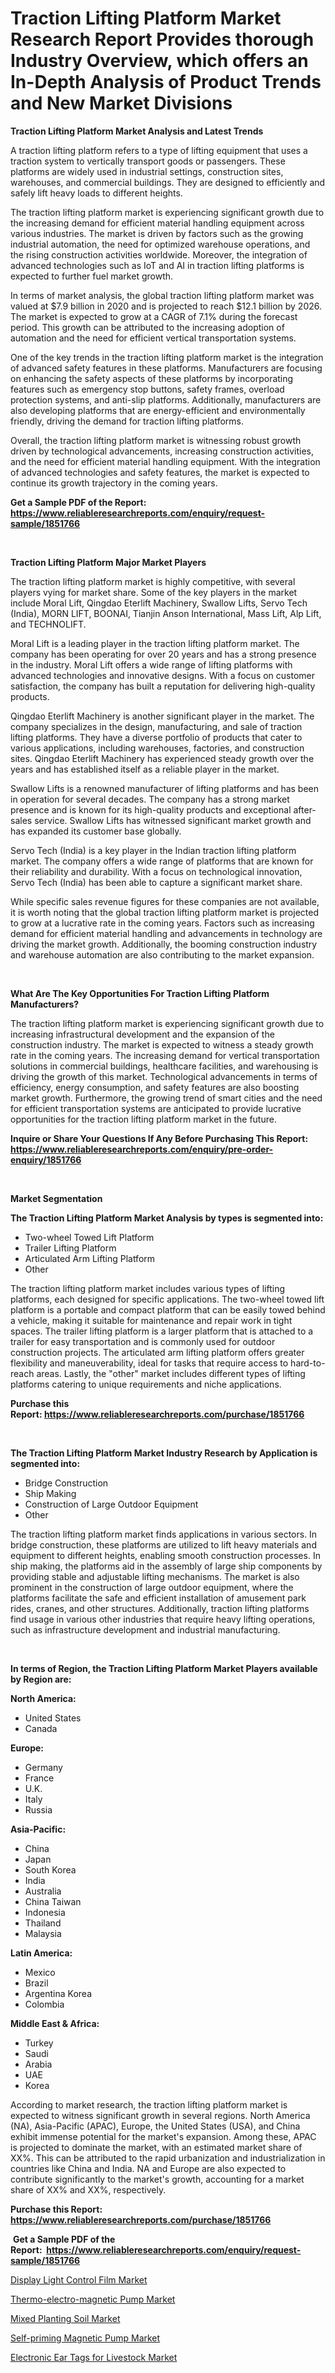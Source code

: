 <p><h1>Traction Lifting Platform Market Research Report Provides thorough Industry Overview, which offers an In-Depth Analysis of Product Trends and New Market Divisions</h1></p><p><strong>Traction Lifting Platform Market Analysis and Latest Trends</strong></p>
<p><p>A traction lifting platform refers to a type of lifting equipment that uses a traction system to vertically transport goods or passengers. These platforms are widely used in industrial settings, construction sites, warehouses, and commercial buildings. They are designed to efficiently and safely lift heavy loads to different heights.</p><p>The traction lifting platform market is experiencing significant growth due to the increasing demand for efficient material handling equipment across various industries. The market is driven by factors such as the growing industrial automation, the need for optimized warehouse operations, and the rising construction activities worldwide. Moreover, the integration of advanced technologies such as IoT and AI in traction lifting platforms is expected to further fuel market growth.</p><p>In terms of market analysis, the global traction lifting platform market was valued at $7.9 billion in 2020 and is projected to reach $12.1 billion by 2026. The market is expected to grow at a CAGR of 7.1% during the forecast period. This growth can be attributed to the increasing adoption of automation and the need for efficient vertical transportation systems.</p><p>One of the key trends in the traction lifting platform market is the integration of advanced safety features in these platforms. Manufacturers are focusing on enhancing the safety aspects of these platforms by incorporating features such as emergency stop buttons, safety frames, overload protection systems, and anti-slip platforms. Additionally, manufacturers are also developing platforms that are energy-efficient and environmentally friendly, driving the demand for traction lifting platforms.</p><p>Overall, the traction lifting platform market is witnessing robust growth driven by technological advancements, increasing construction activities, and the need for efficient material handling equipment. With the integration of advanced technologies and safety features, the market is expected to continue its growth trajectory in the coming years.</p></p>
<p><strong>Get a Sample PDF of the Report:&nbsp; <a href="https://www.reliableresearchreports.com/enquiry/request-sample/1851766">https://www.reliableresearchreports.com/enquiry/request-sample/1851766</a></strong></p>
<p>&nbsp;</p>
<p><strong>Traction Lifting Platform Major Market Players</strong></p>
<p><p>The traction lifting platform market is highly competitive, with several players vying for market share. Some of the key players in the market include Moral Lift, Qingdao Eterlift Machinery, Swallow Lifts, Servo Tech (India), MORN LIFT, BOONAI, Tianjin Anson International, Mass Lift, Alp Lift, and TECHNOLIFT.</p><p>Moral Lift is a leading player in the traction lifting platform market. The company has been operating for over 20 years and has a strong presence in the industry. Moral Lift offers a wide range of lifting platforms with advanced technologies and innovative designs. With a focus on customer satisfaction, the company has built a reputation for delivering high-quality products.</p><p>Qingdao Eterlift Machinery is another significant player in the market. The company specializes in the design, manufacturing, and sale of traction lifting platforms. They have a diverse portfolio of products that cater to various applications, including warehouses, factories, and construction sites. Qingdao Eterlift Machinery has experienced steady growth over the years and has established itself as a reliable player in the market.</p><p>Swallow Lifts is a renowned manufacturer of lifting platforms and has been in operation for several decades. The company has a strong market presence and is known for its high-quality products and exceptional after-sales service. Swallow Lifts has witnessed significant market growth and has expanded its customer base globally.</p><p>Servo Tech (India) is a key player in the Indian traction lifting platform market. The company offers a wide range of platforms that are known for their reliability and durability. With a focus on technological innovation, Servo Tech (India) has been able to capture a significant market share.</p><p>While specific sales revenue figures for these companies are not available, it is worth noting that the global traction lifting platform market is projected to grow at a lucrative rate in the coming years. Factors such as increasing demand for efficient material handling and advancements in technology are driving the market growth. Additionally, the booming construction industry and warehouse automation are also contributing to the market expansion.</p></p>
<p>&nbsp;</p>
<p><strong>What Are The Key Opportunities For Traction Lifting Platform Manufacturers?</strong></p>
<p><p>The traction lifting platform market is experiencing significant growth due to increasing infrastructural development and the expansion of the construction industry. The market is expected to witness a steady growth rate in the coming years. The increasing demand for vertical transportation solutions in commercial buildings, healthcare facilities, and warehousing is driving the growth of this market. Technological advancements in terms of efficiency, energy consumption, and safety features are also boosting market growth. Furthermore, the growing trend of smart cities and the need for efficient transportation systems are anticipated to provide lucrative opportunities for the traction lifting platform market in the future.</p></p>
<p><strong>Inquire or Share Your Questions If Any Before Purchasing This Report: <a href="https://www.reliableresearchreports.com/enquiry/pre-order-enquiry/1851766">https://www.reliableresearchreports.com/enquiry/pre-order-enquiry/1851766</a></strong></p>
<p>&nbsp;</p>
<p><strong>Market Segmentation</strong></p>
<p><strong>The Traction Lifting Platform Market Analysis by types is segmented into:</strong></p>
<p><ul><li>Two-wheel Towed Lift Platform</li><li>Trailer Lifting Platform</li><li>Articulated Arm Lifting Platform</li><li>Other</li></ul></p>
<p><p>The traction lifting platform market includes various types of lifting platforms, each designed for specific applications. The two-wheel towed lift platform is a portable and compact platform that can be easily towed behind a vehicle, making it suitable for maintenance and repair work in tight spaces. The trailer lifting platform is a larger platform that is attached to a trailer for easy transportation and is commonly used for outdoor construction projects. The articulated arm lifting platform offers greater flexibility and maneuverability, ideal for tasks that require access to hard-to-reach areas. Lastly, the "other" market includes different types of lifting platforms catering to unique requirements and niche applications.</p></p>
<p><strong>Purchase this Report:&nbsp;<a href="https://www.reliableresearchreports.com/purchase/1851766">https://www.reliableresearchreports.com/purchase/1851766</a></strong></p>
<p>&nbsp;</p>
<p><strong>The Traction Lifting Platform Market Industry Research by Application is segmented into:</strong></p>
<p><ul><li>Bridge Construction</li><li>Ship Making</li><li>Construction of Large Outdoor Equipment</li><li>Other</li></ul></p>
<p><p>The traction lifting platform market finds applications in various sectors. In bridge construction, these platforms are utilized to lift heavy materials and equipment to different heights, enabling smooth construction processes. In ship making, the platforms aid in the assembly of large ship components by providing stable and adjustable lifting mechanisms. The market is also prominent in the construction of large outdoor equipment, where the platforms facilitate the safe and efficient installation of amusement park rides, cranes, and other structures. Additionally, traction lifting platforms find usage in various other industries that require heavy lifting operations, such as infrastructure development and industrial manufacturing.</p></p>
<p>&nbsp;</p>
<p><strong>In terms of Region, the Traction Lifting Platform Market Players available by Region are:</strong></p>
<p>
    <p> <strong> North America: </strong>
        <ul>
            <li>United States</li>
            <li>Canada</li>
        </ul>
        </p> 
    <p> <strong> Europe: </strong>
        <ul>
            <li>Germany</li>
            <li>France</li>
            <li>U.K.</li>
            <li>Italy</li>
            <li>Russia</li>
        </ul>
        </p> 
    <p> <strong> Asia-Pacific: </strong>
        <ul>
            <li>China</li>
            <li>Japan</li>
            <li>South Korea</li>
            <li>India</li>
            <li>Australia</li>
            <li>China Taiwan</li>
            <li>Indonesia</li>
            <li>Thailand</li>
            <li>Malaysia</li>
        </ul>
        </p> 
    <p> <strong> Latin America: </strong>
        <ul>
            <li>Mexico</li>
            <li>Brazil</li>
            <li>Argentina Korea</li>
            <li>Colombia</li>
        </ul>
        </p> 
    <p> <strong> Middle East & Africa: </strong>
        <ul>
            <li>Turkey</li>
            <li>Saudi</li>
            <li>Arabia</li>
            <li>UAE</li>
            <li>Korea</li>
        </ul>
    </p>
    </p>
<p><p>According to market research, the traction lifting platform market is expected to witness significant growth in several regions. North America (NA), Asia-Pacific (APAC), Europe, the United States (USA), and China exhibit immense potential for the market's expansion. Among these, APAC is projected to dominate the market, with an estimated market share of XX%. This can be attributed to the rapid urbanization and industrialization in countries like China and India. NA and Europe are also expected to contribute significantly to the market's growth, accounting for a market share of XX% and XX%, respectively.</p></p>
<p><strong>Purchase this Report: <a href="https://www.reliableresearchreports.com/purchase/1851766">https://www.reliableresearchreports.com/purchase/1851766</a></strong></p>
<p>&nbsp;<strong>Get a Sample PDF of the Report:&nbsp;&nbsp;<a href="https://www.reliableresearchreports.com/enquiry/request-sample/1851766">https://www.reliableresearchreports.com/enquiry/request-sample/1851766</a></strong></p>
<p><strong></strong></p>
<p><p><a href="https://github.com/JameTravis/Market-Research-Report-List-2/blob/main/display-light-control-film-market.md">Display Light Control Film Market</a></p><p><a href="https://medium.com/@jerez43343/thermo-electro-magnetic-pump-market-analysis-and-sze-forecasted-for-period-from-2023-to-2030-7889221464b4">Thermo-electro-magnetic Pump Market</a></p><p><a href="https://www.linkedin.com/pulse/mixed-planting-soil-market-size-share-global-analysis-fiona-alison-kgx4f/">Mixed Planting Soil Market</a></p><p><a href="https://medium.com/@thesjenney10210/self-priming-magnetic-pump-market-the-key-to-successful-business-strategy-forecast-till-2030-bdc79c7d426b">Self-priming Magnetic Pump Market</a></p><p><a href="https://www.linkedin.com/pulse/electronic-ear-tags-livestock-market-share-amp-new-trends-zuiyf/">Electronic Ear Tags for Livestock Market</a></p></p>